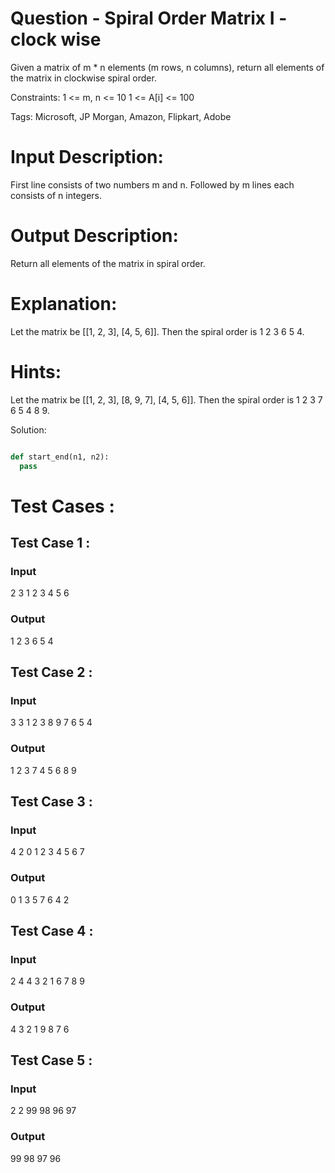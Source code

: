 # Question - Spiral Order Matrix I - clock wise
Given a matrix of m * n elements (m rows, n columns), return all elements of the matrix in clockwise spiral order.

Constraints:
1 <= m, n <= 10
1 <= A[i] <= 100

Tags:
Microsoft, JP Morgan, Amazon, Flipkart, Adobe

# Input Description:
First line consists of two numbers m and n.
Followed by m lines each consists of n integers.

# Output Description:
Return all elements of the matrix in spiral order.

# Explanation:
Let the matrix be [[1, 2, 3],
                   [4, 5, 6]].
Then the spiral order is 1 2 3 6 5 4.

# Hints:
Let the matrix be [[1, 2, 3],
                   [8, 9, 7],
                   [4, 5, 6]].
Then the spiral order is 1 2 3 7 6 5 4 8 9.

Solution:

```python

def start_end(n1, n2):
  pass

```

# Test Cases :
## Test Case 1 :
### Input
2 3
1 2 3
4 5 6
### Output
1 2 3 6 5 4


## Test Case 2 :
### Input
3 3
1 2 3
8 9 7
6 5 4
### Output
1 2 3 7 4 5 6 8 9


## Test Case 3 :
### Input
4 2
0 1
2 3
4 5
6 7
### Output
0 1 3 5 7 6 4 2

## Test Case 4 :
### Input
2 4
4 3 2 1
6 7 8 9
### Output
4 3 2 1 9 8 7 6


## Test Case 5 :
### Input
2 2
99 98
96 97
### Output
99 98 97 96
